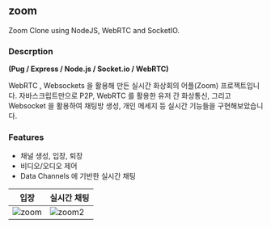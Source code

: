 ## zoom

Zoom Clone using NodeJS, WebRTC and SocketIO.

### Descrption

**(Pug / Express / Node.js / Socket.io / WebRTC)**

WebRTC , Websockets 을 활용해 만든 실시간 화상회의 어플(Zoom) 프로젝트입니다.
자바스크립트만으로 P2P, WebRTC 를 활용한 유저 간 화상통신, 그리고 Websocket 을 활용하여 채팅방 생성, 개인 메세지 등 실시간 기능들을 구현해보았습니다. 

### Features 

* 채널 생성, 입장, 퇴장
* 비디오/오디오 제어 
* Data Channels 에 기반한 실시간 채팅 

|입장|실시간 채팅|
|---|---|
![zoom](https://user-images.githubusercontent.com/95459711/160240360-02ae805a-3b01-4b76-b602-e245230268d5.jpg)|![zoom2](https://user-images.githubusercontent.com/95459711/160240362-baa686d3-7828-4254-b041-8dc7559cdaf8.jpg)





